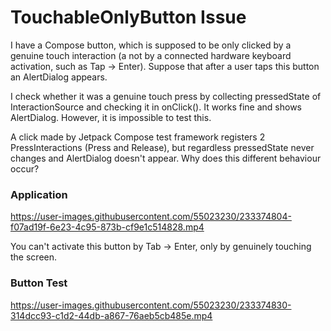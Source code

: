 # TouchableOnlyButton Issue

I have a Compose button, which is supposed to be only clicked by a genuine touch interaction (a not by a connected hardware keyboard activation, such as Tap -> Enter). 
Suppose that after a user taps this button an AlertDialog appears.

I check whether it was a genuine touch press by collecting pressedState of InteractionSource and checking it in onClick(). 
It works fine and shows AlertDialog.
However, it is impossible to test this. 

A click made by Jetpack Compose test framework registers 2 PressInteractions (Press and Release), but regardless pressedState never changes and AlertDialog doesn't appear.
Why does this different behaviour occur?

### Application
https://user-images.githubusercontent.com/55023230/233374804-f07ad19f-6e23-4c95-873b-cf9e1c514828.mp4

You can't activate this button by Tab -> Enter, only by genuinely touching the screen.

### Button Test
https://user-images.githubusercontent.com/55023230/233374830-314dcc93-c1d2-44db-a867-76aeb5cb485e.mp4

